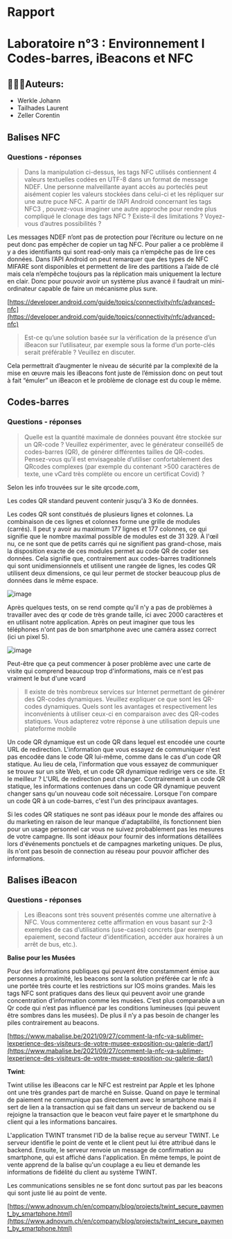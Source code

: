 # Rapport

# Laboratoire n°3 : Environnement I Codes-barres, iBeacons et NFC

## 👨🏻‍💻Auteurs:

- Werkle Johann
- Tailhades Laurent
- Zeller Corentin

## Balises NFC

### Questions - réponses

> Dans la manipulation ci-dessus, les tags NFC utilisés contiennent 4 valeurs textuelles codées
en UTF-8 dans un format de message NDEF. Une personne malveillante ayant accès au porteclés peut aisément copier les valeurs stockées dans celui-ci et les répliquer sur une autre puce
NFC. A partir de l’API Android concernant les tags NFC3
, pouvez-vous imaginer une autre approche
pour rendre plus compliqué le clonage des tags NFC ? Existe-il des limitations ? Voyez-vous
d’autres possibilités ?
> 

Les messages NDEF n’ont pas de protection pour l’écriture ou lecture on ne peut donc pas empêcher de copier un tag NFC. Pour palier a ce problème il y a des identifiants qui sont read-only mais ça n’empêche pas de lire ces données.
Dans l’API Android on peut remarquer que des types de NFC MIFARE sont disponibles et permettent de lire des partitions a l’aide de clé mais cela n’empêche toujours pas la réplication mais uniquement la lecture en clair. Donc pour pouvoir avoir un système plus avancé il faudrait un mini-ordinateur capable de faire un mécanisme plus sure.

[https://developer.android.com/guide/topics/connectivity/nfc/advanced-nfc](https://developer.android.com/guide/topics/connectivity/nfc/advanced-nfc)

> Est-ce qu’une solution basée sur la vérification de la présence d’un iBeacon sur l’utilisateur,
par exemple sous la forme d’un porte-clés serait préférable ? Veuillez en discuter.
> 
Cela permettrait d’augmenter le niveau de sécurité par la complexité de la mise en œuvre mais les iBeacons font juste de l’émission donc on peut tout à fait “émuler” un iBeacon et le problème de clonage est du coup le même.

## Codes-barres

### Questions - réponses

> Quelle est la quantité maximale de données pouvant être stockée sur un QR-code ? Veuillez
expérimenter, avec le générateur conseillé5 de codes-barres (QR), de générer différentes
tailles de QR-codes. Pensez-vous qu’il est envisageable d’utiliser confortablement des QRcodes complexes (par exemple du contenant >500 caractères de texte, une vCard très
complète ou encore un certificat Covid) ?

Selon les info trouvées sur le site qrcode.com,

Les codes QR standard peuvent contenir jusqu'à 3 Ko de données.

Les codes QR sont constitués de plusieurs lignes et colonnes. La combinaison de ces lignes et colonnes forme une grille de modules (carrés). Il peut y avoir au maximum 177 lignes et 177 colonnes, ce qui signifie que le nombre maximal possible de modules est de 31 329. À l'œil nu, ce ne sont que de petits carrés qui ne signifient pas grand-chose, mais la disposition exacte de ces modules permet au code QR de coder ses données. Cela signifie que, contrairement aux codes-barres traditionnels qui sont unidimensionnels et utilisent une rangée de lignes, les codes QR utilisent deux dimensions, ce qui leur permet de stocker beaucoup plus de données dans le même espace.

![image](https://user-images.githubusercontent.com/58049740/146684971-e0063f5f-1e59-477b-ad3b-b6451c36aae2.png)

Après quelques tests, on se rend compte qu'il n'y a pas de problèmes à travailler avec des qr code de très grande taille, ici avec 2000 caractères et en utilisant notre application. Après on peut imaginer que tous les téléphones n'ont pas de bon smartphone avec une caméra assez correct (ici un pixel 5). 

![image](https://user-images.githubusercontent.com/58049740/146684298-c918dea7-c70e-4062-a3eb-ec896f08be11.png)

Peut-être que ça peut commencer à poser problème avec une carte de visite qui comprend beaucoup trop d'informations, mais ce n'est pas vraiment le but d'une vcard



> Il existe de très nombreux services sur Internet permettant de générer des QR-codes
dynamiques. Veuillez expliquer ce que sont les QR-codes dynamiques. Quels sont les avantages
et respectivement les inconvénients à utiliser ceux-ci en comparaison avec des QR-codes
statiques. Vous adapterez votre réponse à une utilisation depuis une plateforme mobile

Un code QR dynamique est un code QR dans lequel est encodée une courte URL de redirection. L'information que vous essayez de communiquer n'est pas encodée dans le code QR lui-même, comme dans le cas d'un code QR statique. Au lieu de cela, l'information que vous essayez de communiquer se trouve sur un site Web, et un code QR dynamique redirige vers ce site. Et le meilleur ? L'URL de redirection peut changer. Contrairement à un code QR statique, les informations contenues dans un code QR dynamique peuvent changer sans qu'un nouveau code soit nécessaire. Lorsque l'on compare un code QR à un code-barres, c'est l'un des principaux avantages.

Si les codes QR statiques ne sont pas idéaux pour le monde des affaires ou du marketing en raison de leur manque d'adaptabilité, ils fonctionnent bien pour un usage personnel car vous ne suivez probablement pas les mesures de votre campagne.
Ils sont idéaux pour fournir des informations détaillées lors d'événements ponctuels et de campagnes marketing uniques. De plus, ils n'ont pas besoin de connection au réseau pour pouvoir afficher des informations.

## Balises iBeacon

### Questions - réponses

> Les iBeacons sont très souvent présentés comme une alternative à NFC. Vous commenterez cette
affirmation en vous basant sur 2-3 exemples de cas d’utilisations (use-cases) concrets (par exemple epaiement, second facteur d’identification, accéder aux horaires à un arrêt de bus, etc.).
> 

**Balise pour les Musées**

Pour des informations publiques qui peuvent être constamment émise aux personnes a proximité, les beacons sont la solution préférée car le nfc à une portée très courte et les restrictions sur IOS moins grandes. Mais les tags NFC sont pratiques dans des lieux qui peuvent avoir une grande concentration d’information comme  les musées. C’est plus comparable a un Qr code qui n’est pas influencé par les conditions lumineuses (qui peuvent être sombres dans les musées). De plus il n’y a pas besoin de changer les piles contrairement au beacons.

[https://www.mabalise.be/2021/09/27/comment-la-nfc-va-sublimer-lexperience-des-visiteurs-de-votre-musee-exposition-ou-galerie-dart/](https://www.mabalise.be/2021/09/27/comment-la-nfc-va-sublimer-lexperience-des-visiteurs-de-votre-musee-exposition-ou-galerie-dart/)

**Twint**:

Twint utilise les iBeacons car le NFC est restreint par Apple et les Iphone ont une très grandes part de marché en Suisse. Quand on paye le terminal de paiement ne communique pas directement avec le smartphone mais il sert de lien a la transaction qui se fait dans un serveur de backend ou se rejoigne la transaction que le beacon veut faire payer et le smartphone du client qui a les informations bancaires.

L'application TWINT transmet l'ID de la balise reçue au serveur TWINT. Le serveur identifie le point de vente et le client peut lui être attribué dans le backend. Ensuite, le serveur renvoie un message de confirmation au smartphone, qui est affiché dans l'application. En même temps, le point de vente apprend de la balise qu'un couplage a eu lieu et demande les informations de fidélité du client au système TWINT.

Les communications sensibles ne se font donc surtout pas par les beacons qui sont juste lié au point de vente.

[https://www.adnovum.ch/en/company/blog/projects/twint_secure_payment_by_smartphone.html](https://www.adnovum.ch/en/company/blog/projects/twint_secure_payment_by_smartphone.html)
